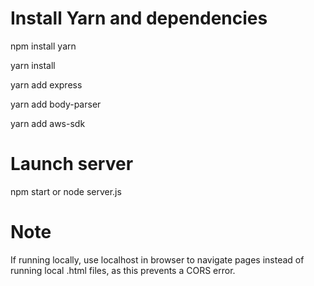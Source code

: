 # Install Yarn and dependencies

npm install yarn

yarn install

yarn add express

yarn add body-parser

yarn add aws-sdk

# Launch server

npm start or node server.js

# Note

If running locally, use localhost in browser to navigate pages instead of running local .html files, as this prevents a CORS error.
